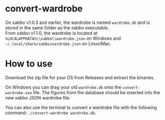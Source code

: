 # convert-wardrobe

On xabbo v1.0.3 and earlier, the wardrobe is named `wardrobe.db` and is stored in the same folder as the xabbo executable.\
From xabbo v1.1.0, the wardrobe is located at `%LOCALAPPDATA%\\xabbo\\wardrobe.json` on Windows and `~/.local/share/xabbo/wardrobe.json` on Linux/Mac.

# How to use

Download the zip file for your OS from Releases and extract the binaries.

On Windows you can drag your old `wardrobe.db` onto the `convert-wardrobe.exe` file.
The figures from the database should be inserted into the new xabbo JSON wardrobe file.

You can also use the terminal to convert a wardrobe file with the following command: `./convert-wardrobe wardrobe.db`.
